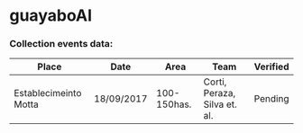 # guayaboAI   

### Collection events data:


| Place | Date | Area | Team | Verified |
| ------ | ------ | ------ | ------ | ------ |
| Establecimeinto Motta | 18/09/2017 | 100-150has. | Corti, Peraza, Silva et. al. | Pending |